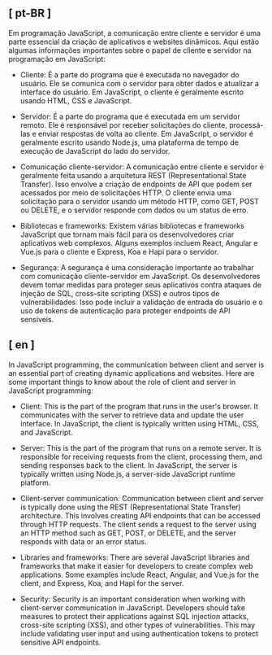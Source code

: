 ## [ pt-BR ]

Em programação JavaScript, a comunicação entre cliente e servidor é uma parte essencial da criação de aplicativos e websites dinâmicos. Aqui estão algumas informações importantes sobre o papel de cliente e servidor na programação em JavaScript:

* Cliente: É a parte do programa que é executada no navegador do usuário. Ele se comunica com o servidor para obter dados e atualizar a interface do usuário. Em JavaScript, o cliente é geralmente escrito usando HTML, CSS e JavaScript.

* Servidor: É a parte do programa que é executada em um servidor remoto. Ele é responsável por receber solicitações do cliente, processá-las e enviar respostas de volta ao cliente. Em JavaScript, o servidor é geralmente escrito usando Node.js, uma plataforma de tempo de execução de JavaScript do lado do servidor.

* Comunicação cliente-servidor: A comunicação entre cliente e servidor é geralmente feita usando a arquitetura REST (Representational State Transfer). Isso envolve a criação de endpoints de API que podem ser acessados ​​por meio de solicitações HTTP. O cliente envia uma solicitação para o servidor usando um método HTTP, como GET, POST ou DELETE, e o servidor responde com dados ou um status de erro.

* Bibliotecas e frameworks: Existem várias bibliotecas e frameworks JavaScript que tornam mais fácil para os desenvolvedores criar aplicativos web complexos. Alguns exemplos incluem React, Angular e Vue.js para o cliente e Express, Koa e Hapi para o servidor.

* Segurança: A segurança é uma consideração importante ao trabalhar com comunicação cliente-servidor em JavaScript. Os desenvolvedores devem tomar medidas para proteger seus aplicativos contra ataques de injeção de SQL, cross-site scripting (XSS) e outros tipos de vulnerabilidades. Isso pode incluir a validação de entrada do usuário e o uso de tokens de autenticação para proteger endpoints de API sensíveis.


## [ en ]

In JavaScript programming, the communication between client and server is an essential part of creating dynamic applications and websites. Here are some important things to know about the role of client and server in JavaScript programming:

* Client: This is the part of the program that runs in the user's browser. It communicates with the server to retrieve data and update the user interface. In JavaScript, the client is typically written using HTML, CSS, and JavaScript.

* Server: This is the part of the program that runs on a remote server. It is responsible for receiving requests from the client, processing them, and sending responses back to the client. In JavaScript, the server is typically written using Node.js, a server-side JavaScript runtime platform.

* Client-server communication: Communication between client and server is typically done using the REST (Representational State Transfer) architecture. This involves creating API endpoints that can be accessed through HTTP requests. The client sends a request to the server using an HTTP method such as GET, POST, or DELETE, and the server responds with data or an error status.

* Libraries and frameworks: There are several JavaScript libraries and frameworks that make it easier for developers to create complex web applications. Some examples include React, Angular, and Vue.js for the client, and Express, Koa, and Hapi for the server.

* Security: Security is an important consideration when working with client-server communication in JavaScript. Developers should take measures to protect their applications against SQL injection attacks, cross-site scripting (XSS), and other types of vulnerabilities. This may include validating user input and using authentication tokens to protect sensitive API endpoints.